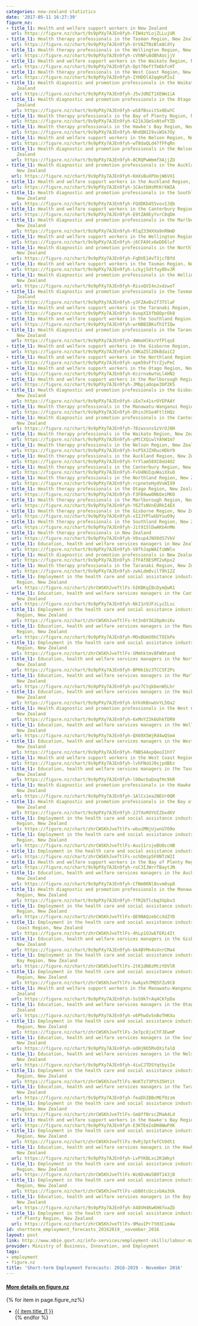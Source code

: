 ```yaml
---
categories: new-zealand statistics
date: '2017-05-11 16:27:39'
figure_nz:
- title_l1: Health and welfare support workers in New Zealand
  url: https://figure.nz/chart/9s9pPXy7AJEn9fyh-FIW4zYLojZLLujUR
- title_l1: Health therapy professionals in the Tasman Region, New Zealand
  url: https://figure.nz/chart/9s9pPXy7AJEn9fyh-UrVAZTNzBlm8CdYy
- title_l1: Health therapy professionals in the Wellington Region, New Zealand
  url: https://figure.nz/chart/9s9pPXy7AJEn9fyh-cVhNFu8dBhAUcjjV
- title_l1: Health and welfare support workers in the Waikato Region, New Zealand
  url: https://figure.nz/chart/9s9pPXy7AJEn9fyh-Dpt70eftTm6bfcHT
- title_l1: Health therapy professionals in the West Coast Region, New Zealand
  url: https://figure.nz/chart/9s9pPXy7AJEn9fyh-IYHDOl42qqHsP2uI
- title_l1: Health diagnostic and promotion professionals in the Waikato Region, New
    Zealand
  url: https://figure.nz/chart/9s9pPXy7AJEn9fyh-J5vJdNIT1XEWm1iA
- title_l1: Health diagnostic and promotion professionals in the Otago Region, New
    Zealand
  url: https://figure.nz/chart/9s9pPXy7AJEn9fyh-wS8fBsxit5x0EwYC
- title_l1: Health therapy professionals in the Bay of Plenty Region, New Zealand
  url: https://figure.nz/chart/9s9pPXy7AJEn9fyh-621kJQeSxNteFYID
- title_l1: Health therapy professionals in the Hawke's Bay Region, New Zealand
  url: https://figure.nz/chart/9s9pPXy7AJEn9fyh-NhdQN1I9viWSk7Oy
- title_l1: Health and welfare support workers in the Nelson Region, New Zealand
  url: https://figure.nz/chart/9s9pPXy7AJEn9fyh-wT8daQLd47fFFqRn
- title_l1: Health diagnostic and promotion professionals in the Nelson Region, New
    Zealand
  url: https://figure.nz/chart/9s9pPXy7AJEn9fyh-8CRQPwWmmfXAjjZU
- title_l1: Health diagnostic and promotion professionals in the Auckland Region,
    New Zealand
  url: https://figure.nz/chart/9s9pPXy7AJEn9fyh-KmXsBuXPUojW6VX1
- title_l1: Health and welfare support workers in the Auckland Region, New Zealand
  url: https://figure.nz/chart/9s9pPXy7AJEn9fyh-1CAxtbHsMtKrkWIA
- title_l1: Health diagnostic and promotion professionals in the Southland Region,
    New Zealand
  url: https://figure.nz/chart/9s9pPXy7AJEn9fyh-FQdDKb455vovIJQb
- title_l1: Health and welfare support workers in the Canterbury Region, New Zealand
  url: https://figure.nz/chart/9s9pPXy7AJEn9fyh-E9tZA0EyYxrC8qDm
- title_l1: Health diagnostic and promotion professionals in the Marlborough Region,
    New Zealand
  url: https://figure.nz/chart/9s9pPXy7AJEn9fyh-RlqZ33HXXa9nRNmD
- title_l1: Health and welfare support workers in the Wellington Region, New Zealand
  url: https://figure.nz/chart/9s9pPXy7AJEn9fyh-j6CFA9tx6eDD6luf
- title_l1: Health diagnostic and promotion professionals in the Northland Region,
    New Zealand
  url: https://figure.nz/chart/9s9pPXy7AJEn9fyh-FqDVE14vT3jc7Bfd
- title_l1: Health and welfare support workers in the Tasman Region, New Zealand
  url: https://figure.nz/chart/9s9pPXy7AJEn9fyh-Lckyj5dtfuy8bvJR
- title_l1: Health diagnostic and promotion professionals in the Wellington Region,
    New Zealand
  url: https://figure.nz/chart/9s9pPXy7AJEn9fyh-RisxQVI4nJxdzwoT
- title_l1: Health diagnostic and promotion professionals in the Tasman Region, New
    Zealand
  url: https://figure.nz/chart/9s9pPXy7AJEn9fyh-y3FZAxBv2f3TSlaF
- title_l1: Health and welfare support workers in the Taranaki Region, New Zealand
  url: https://figure.nz/chart/9s9pPXy7AJEn9fyh-6vopXIXfbQOprOk8
- title_l1: Health and welfare support workers in the Southland Region, New Zealand
  url: https://figure.nz/chart/9s9pPXy7AJEn9fyh-wrNBBIBKuThIfIQw
- title_l1: Health diagnostic and promotion professionals in the Taranaki Region,
    New Zealand
  url: https://figure.nz/chart/9s9pPXy7AJEn9fyh-4WmoHlKsrVfPlqsE
- title_l1: Health and welfare support workers in the Gisborne Region, New Zealand
  url: https://figure.nz/chart/9s9pPXy7AJEn9fyh-CNKaZSl2OkBdaiC2
- title_l1: Health and welfare support workers in the Northland Region, New Zealand
  url: https://figure.nz/chart/9s9pPXy7AJEn9fyh-xpm59sFftrZjvPeC
- title_l1: Health and welfare support workers in the Otago Region, New Zealand
  url: https://figure.nz/chart/9s9pPXy7AJEn9fyh-Kczrnx6wYoLl4HN2
- title_l1: Health and welfare support workers in the Marlborough Region, New Zealand
  url: https://figure.nz/chart/9s9pPXy7AJEn9fyh-JMbpjaOope3bP2K5
- title_l1: Health diagnostic and promotion professionals in the Gisborne Region,
    New Zealand
  url: https://figure.nz/chart/9s9pPXy7AJEn9fyh-iEe7x41srOYEPAAY
- title_l1: Health therapy professionals in the Manawatu-Wanganui Region, New Zealand
  url: https://figure.nz/chart/9s9pPXy7AJEn9fyh-DhinJhSe4FtltHQz
- title_l1: Health diagnostic and promotion professionals in the Canterbury Region,
    New Zealand
  url: https://figure.nz/chart/9s9pPXy7AJEn9fyh-78zwxsnsSzVrOJ0H
- title_l1: Health therapy professionals in the Waikato Region, New Zealand
  url: https://figure.nz/chart/9s9pPXy7AJEn9fyh-yMtCXQiwlYAhW1m7
- title_l1: Health therapy professionals in the Nelson Region, New Zealand
  url: https://figure.nz/chart/9s9pPXy7AJEn9fyh-hsP5XJZXRucHDbY9
- title_l1: Health therapy professionals in the Auckland Region, New Zealand
  url: https://figure.nz/chart/9s9pPXy7AJEn9fyh-YrYlam58XC0oU4O2
- title_l1: Health therapy professionals in the Canterbury Region, New Zealand
  url: https://figure.nz/chart/9s9pPXy7AJEn9fyh-FvU4NUIqvWaiXXuO
- title_l1: Health therapy professionals in the Northland Region, New Zealand
  url: https://figure.nz/chart/9s9pPXy7AJEn9fyh-rcpneteHydVsWIX9
- title_l1: Health therapy professionals in the Otago Region, New Zealand
  url: https://figure.nz/chart/9s9pPXy7AJEn9fyh-F3FB4ww0N6OeiMKO
- title_l1: Health therapy professionals in the Marlborough Region, New Zealand
  url: https://figure.nz/chart/9s9pPXy7AJEn9fyh-Y62TsNVnEURkI4EX
- title_l1: Health therapy professionals in the Gisborne Region, New Zealand
  url: https://figure.nz/chart/9s9pPXy7AJEn9fyh-xI2JYPlwUUYuuO9y
- title_l1: Health therapy professionals in the Southland Region, New Zealand
  url: https://figure.nz/chart/9s9pPXy7AJEn9fyh-Jit915lDwAKb4nMm
- title_l1: Health therapy professionals in New Zealand
  url: https://figure.nz/chart/9s9pPXy7AJEn9fyh-V0sup4JNX0dS7VkV
- title_l1: Education, health and welfare services managers in New Zealand
  url: https://figure.nz/chart/9s9pPXy7AJEn9fyh-V8fhJapWAIfzWWlu
- title_l1: Health diagnostic and promotion professionals in New Zealand
  url: https://figure.nz/chart/9s9pPXy7AJEn9fyh-IfFAf8ESMT2vKpx2
- title_l1: Health therapy professionals in the Taranaki Region, New Zealand
  url: https://figure.nz/chart/9s9pPXy7AJEn9fyh-zwkLdm0vilT9h12Z
- title_l1: Employment in the health care and social assistance industry in the Marlborough
    Region, New Zealand
  url: https://figure.nz/chart/zhrCWSKhJveTtlFs-hIKBKqIBcDymQwR1
- title_l1: Education, health and welfare services managers in the Canterbury Region,
    New Zealand
  url: https://figure.nz/chart/9s9pPXy7AJEn9fyh-NkI1n9JFzLyzILsc
- title_l1: Employment in the health care and social assistance industry in the Northland
    Region, New Zealand
  url: https://figure.nz/chart/zhrCWSKhJveTtlFs-ht3n6Y362Op0niKv
- title_l1: Education, health and welfare services managers in the Manawatu-Wanganui
    Region, New Zealand
  url: https://figure.nz/chart/9s9pPXy7AJEn9fyh-MOvBUmV0hCTOIkPo
- title_l1: Employment in the health care and social assistance industry in the Otago
    Region, New Zealand
  url: https://figure.nz/chart/zhrCWSKhJveTtlFs-SMmhktmv8FW9tand
- title_l1: Education, health and welfare services managers in the Northland Region,
    New Zealand
  url: https://figure.nz/chart/9s9pPXy7AJEn9fyh-BPHk1bz3TCC5F2Ps
- title_l1: Education, health and welfare services managers in the Marlborough Region,
    New Zealand
  url: https://figure.nz/chart/9s9pPXy7AJEn9fyh-pxz7CtqkbenWSLhr
- title_l1: Education, health and welfare services managers in the Waikato Region,
    New Zealand
  url: https://figure.nz/chart/9s9pPXy7AJEn9fyh-bYkVKBnwUvYL5Oa2
- title_l1: Health diagnostic and promotion professionals in the West Coast Region,
    New Zealand
  url: https://figure.nz/chart/9s9pPXy7AJEn9fyh-6xMnYZ3k6UhkTDR9
- title_l1: Education, health and welfare services managers in the Wellington Region,
    New Zealand
  url: https://figure.nz/chart/9s9pPXy7AJEn9fyh-QX69X5WjRd4wQSm4
- title_l1: Education, health and welfare services managers in the West Coast Region,
    New Zealand
  url: https://figure.nz/chart/9s9pPXy7AJEn9fyh-fNBS4AxpQeoI1hY7
- title_l1: Health and welfare support workers in the West Coast Region, New Zealand
  url: https://figure.nz/chart/9s9pPXy7AJEn9fyh-lvhFNoUJ0sjpdBbz
- title_l1: Education, health and welfare services managers in the Tasman Region,
    New Zealand
  url: https://figure.nz/chart/9s9pPXy7AJEn9fyh-l00wrbaDxqfHc9kR
- title_l1: Health diagnostic and promotion professionals in the Hawke's Bay Region,
    New Zealand
  url: https://figure.nz/chart/9s9pPXy7AJEn9fyh-1AlCs1ea2NEUr0QR
- title_l1: Health diagnostic and promotion professionals in the Bay of Plenty Region,
    New Zealand
  url: https://figure.nz/chart/9s9pPXy7AJEn9fyh-2JTXoROYUIZbxdKV
- title_l1: Employment in the health care and social assistance industry in the Canterbury
    Region, New Zealand
  url: https://figure.nz/chart/zhrCWSKhJveTtlFs-wbuiMNjUjwnU7O9o
- title_l1: Employment in the health care and social assistance industry in the Wellington
    Region, New Zealand
  url: https://figure.nz/chart/zhrCWSKhJveTtlFs-Auv11rsjeBU0ccHB
- title_l1: Employment in the health care and social assistance industry in New Zealand
  url: https://figure.nz/chart/zhrCWSKhJveTtlFs-schDmip5F0NTzW2I
- title_l1: Health and welfare support workers in the Bay of Plenty Region, New Zealand
  url: https://figure.nz/chart/9s9pPXy7AJEn9fyh-roC3IJWrrTBaytJN
- title_l1: Education, health and welfare services managers in the Auckland Region,
    New Zealand
  url: https://figure.nz/chart/9s9pPXy7AJEn9fyh-CfNm8KNl8svm8vp8
- title_l1: Health diagnostic and promotion professionals in the Manawatu-Wanganui
    Region, New Zealand
  url: https://figure.nz/chart/9s9pPXy7AJEn9fyh-ffR2bTlcbq3Vpbv3
- title_l1: Employment in the health care and social assistance industry in the Auckland
    Region, New Zealand
  url: https://figure.nz/chart/zhrCWSKhJveTtlFs-QE9NAQzebCcXdZYD
- title_l1: Employment in the health care and social assistance industry in the West
    Coast Region, New Zealand
  url: https://figure.nz/chart/zhrCWSKhJveTtlFs-4hLp1OJwEfERi4It
- title_l1: Education, health and welfare services managers in the Gisborne Region,
    New Zealand
  url: https://figure.nz/chart/9s9pPXy7AJEn9fyh-bk4BYMn4sVnrCMa4
- title_l1: Employment in the health care and social assistance industry in the Hawke's
    Bay Region, New Zealand
  url: https://figure.nz/chart/zhrCWSKhJveTtlFs-2tK1dN0zMtzYDVlR
- title_l1: Employment in the health care and social assistance industry in the Nelson
    Region, New Zealand
  url: https://figure.nz/chart/zhrCWSKhJveTtlFs-kwAyxh7MQ5FZu9C8
- title_l1: Health and welfare support workers in the Manawatu-Wanganui Region, New
    Zealand
  url: https://figure.nz/chart/9s9pPXy7AJEn9fyh-SsS9kTrAq4CKfpDa
- title_l1: Education, health and welfare services managers in the Otago Region, New
    Zealand
  url: https://figure.nz/chart/9s9pPXy7AJEn9fyh-x6PhwOv5nBoTHKXu
- title_l1: Employment in the health care and social assistance industry in the Manawatu-Wanganui
    Region, New Zealand
  url: https://figure.nz/chart/zhrCWSKhJveTtlFs-3e7pc8jxCYFJEwmP
- title_l1: Education, health and welfare services managers in the Southland Region,
    New Zealand
  url: https://figure.nz/chart/9s9pPXy7AJEn9fyh-odHjNO5MvOXifalQ
- title_l1: Education, health and welfare services managers in the Nelson Region,
    New Zealand
  url: https://figure.nz/chart/9s9pPXy7AJEn9fyh-4iuCJTDSYqtbyiIe
- title_l1: Employment in the health care and social assistance industry in the Waikato
    Region, New Zealand
  url: https://figure.nz/chart/zhrCWSKhJveTtlFs-WoKTz73Pth35Htit
- title_l1: Education, health and welfare services managers in the Taranaki Region,
    New Zealand
  url: https://figure.nz/chart/9s9pPXy7AJEn9fyh-feaDhIBBcMEf9zzm
- title_l1: Employment in the health care and social assistance industry in the Tasman
    Region, New Zealand
  url: https://figure.nz/chart/zhrCWSKhJveTtlFs-SmQffNrscZMaA4Ld
- title_l1: Health and welfare support workers in the Hawke's Bay Region, New Zealand
  url: https://figure.nz/chart/9s9pPXy7AJEn9fyh-E3KTEeIoDH8WwPXK
- title_l1: Employment in the health care and social assistance industry in the Southland
    Region, New Zealand
  url: https://figure.nz/chart/zhrCWSKhJveTtlFs-9vRj3ptfefCh9dt1
- title_l1: Education, health and welfare services managers in the Hawke's Bay Region,
    New Zealand
  url: https://figure.nz/chart/9s9pPXy7AJEn9fyh-LvPYKBLxc2K1Wkyt
- title_l1: Employment in the health care and social assistance industry in the Gisborne
    Region, New Zealand
  url: https://figure.nz/chart/zhrCWSKhJveTtlFs-Wz8DvWa5B9T143jB
- title_l1: Employment in the health care and social assistance industry in the Taranaki
    Region, New Zealand
  url: https://figure.nz/chart/zhrCWSKhJveTtlFs-ubB6tcUcivbAa3Uk
- title_l1: Education, health and welfare services managers in the Bay of Plenty Region,
    New Zealand
  url: https://figure.nz/chart/9s9pPXy7AJEn9fyh-X48VH4KwKH6foaZb
- title_l1: Employment in the health care and social assistance industry in the Bay
    of Plenty Region, New Zealand
  url: https://figure.nz/chart/zhrCWSKhJveTtlFs-9MavIPr7tH3Cim4w
id: shortterm_employment_forecasts_20162019__november_2016
layout: post
link: http://www.mbie.govt.nz/info-services/employment-skills/labour-market-reports/forecasting/short-term-employment-forecasts/short-term-employment-forecasts-2016-2019-nov-2016
provider: Ministry of Business, Innovation, and Employment
tags:
- employment
- figure.nz
title: 'Short-term Employment Forecasts: 2016-2019 - November 2016'
---
```


<h4><u> More details on figure.nz</u></h4>
{% for item in page.figure_nz%}
<ul class="post-list-l2">
    <li><a href="{{ item.url }}">{{ item.title_l1 }}</a></li>
{% endfor %}
</ul>